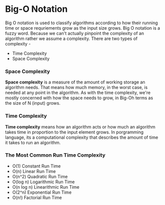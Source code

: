 # Big-O Notation
Big O notation is used to classify algorithms according to how their running time or space requriements grow as the input size grows. Big O notation is a fuzzy word. Because we can't actually pinpoint the complexity of an algorithm rather we assume a complexity. There are two types of complexity - 

- Time Complexity
- Space Complexity 

### Space Complexity
**Space complexity** is a measure of the amount of working storage an algorithm needs. That means how much memory, in the worst case, is needed at any point in the algorithm. As with the time complexity, we're mostly concerned with how the space needs to grow, in Big-Oh terms as the size of N (input) grows.

### Time Complexity 
**Time complexity** means how an algorithm acts or how much an algorithm takes time in proportion to the input element grows. In porgramming language, its a computational complexity that describes the amount of time it takes to run an algorithm. 

### The Most Common Run Time Complexity
- O(1) Constant Run Time 
- O(n) Linear Run Time 
- O(n^2) Quadratic Run Time 
- O(log n) Logarithmic Run Time
- O(n log n) Linearithmic Run Time 
- O(2^n) Exponential Run Time 
- O(n!) Factorial Run Time
